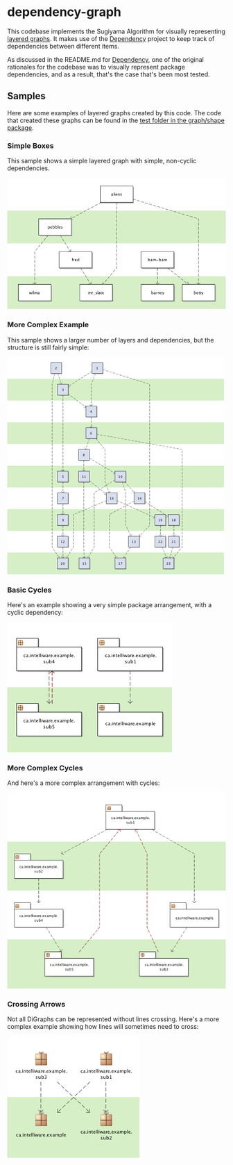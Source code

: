 # dependency-graph

This codebase implements the Sugiyama Algorithm for visually representing [layered 
graphs](https://en.wikipedia.org/wiki/Layered_graph_drawing "Wikipedia"). It makes use of the 
[Dependency](https://github.com/Intelliware/dependency "Dependency project on GitHub")
project to keep track of dependencies between different items.

As discussed in the README.md for 
[Dependency](https://github.com/Intelliware/dependency "Dependency project on GitHub"),
one of the original rationales for the codebase was to visually represent package
dependencies, and as a result, that's the case that's been most tested.

## Samples

Here are some examples of layered graphs created by this code. The code that created
these graphs can be found in the 
[test folder in the graph/shape package](https://github.com/Intelliware/dependency-graph/tree/master/src/test/java/ca/intelliware/commons/dependency/graph/shape).

### Simple Boxes

This sample shows a simple layered graph with simple, non-cyclic dependencies.

![Simple Node Graph](etc/samples/Trivial.png)

### More Complex Example

This sample shows a larger number of layers and dependencies, but the structure is
still fairly simple:

![Simple Node Graph](etc/samples/SimpleNodeDiagram.png)

### Basic Cycles

Here's an example showing a very simple package arrangement, with a cyclic dependency:

![Simple Package Dependencies with Cycle](etc/samples/PackageGraphWithSimpleCycles.png)

### More Complex Cycles

And here's a more complex arrangement with cycles:

![Package Dependencies with Cycles](etc/samples/PackageGraphWithCycles.png)

### Crossing Arrows

Not all DiGraphs can be represented without lines crossing. Here's a more complex 
example showing how lines will sometimes need to cross:

![Package Dependencies with Crossing Dependencies](etc/samples/PackageGraphWithCrossings.png)
